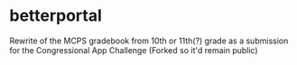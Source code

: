 # betterportal
Rewrite of the MCPS gradebook from 10th or 11th(?) grade as a submission for the Congressional App Challenge
(Forked so it'd remain public)
